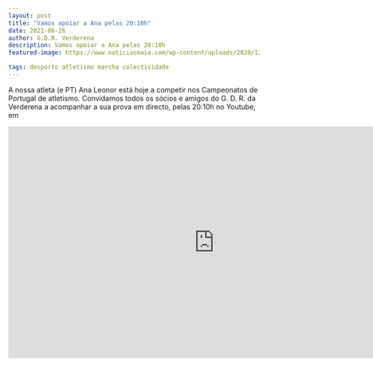 ```yaml
---
layout: post
title: "Vamos apoiar a Ana pelas 20:10h"
date: 2021-06-26
author: G.D.R. Verderena
description: Vamos apoiar a Ana pelas 20:10h
featured-image: https://www.noticiasmaia.com/wp-content/uploads/2020/12/estadio-atletismo-maia-nm.jpg

tags: desporto atletismo marcha colectividade
---
```


A nossa atleta (e PT) Ana Leonor está hoje a competir nos Campeonatos de Portugal de atletismo.
Convidamos todos os sócios e amigos do G. D. R. da Verderena a acompanhar a sua prova em directo, pelas 20:10h no Youtube, em

<iframe width="826" height="465" src="https://www.youtube.com/watch?v=trSdYHYTquA" frameborder="0" allow="accelerometer; autoplay; clipboard-write; encrypted-media; gyroscope; picture-in-picture" allowfullscreen></iframe>

